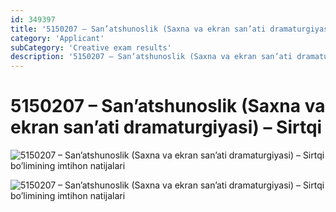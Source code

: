 ```yaml
---
id: 349397
title: '5150207 – San’atshunoslik (Saxna va ekran san’ati dramaturgiyasi) – Sirtqi'
category: 'Applicant'
subCategory: 'Creative exam results'
description: '5150207 – San’atshunoslik (Saxna va ekran san’ati dramaturgiyasi) – Sirtqi bo’limining imtihon natijalari'
---
```


# 5150207 – San’atshunoslik (Saxna va ekran san’ati dramaturgiyasi) – Sirtqi

![5150207 – San’atshunoslik (Saxna va ekran san’ati dramaturgiyasi) – Sirtqi bo’limining imtihon natijalari](/349397/photo_2020-10-06_18-10-32-1024x746.jpg)

![5150207 – San’atshunoslik (Saxna va ekran san’ati dramaturgiyasi) – Sirtqi bo’limining imtihon natijalari](/349397/photo_2020-10-06_18-10-32-2-1024x746.jpg)
